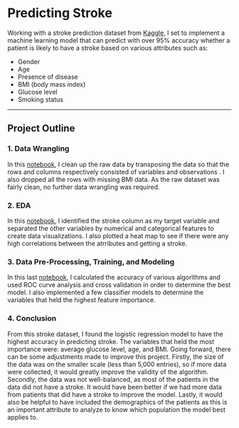 # Predicting Stroke

Working with a stroke prediction dataset from [Kaggle](https://www.kaggle.com/fedesoriano/stroke-prediction-dataset), I set to implement a machine learning model that can predict with over 95% accuracy whether a patient is likely to have a stroke based on various attributes such as:
- Gender
- Age
- Presence of disease
- BMI (body mass index)
- Glucose level
- Smoking status
--- 

## Project Outline

### 1. Data Wrangling

In this [notebook](http://localhost:8890/notebooks/Desktop/Data%20Science/Capstone%20Two/01%20Stroke%20Data%20Wrangling.ipynb), I clean up the raw data by transposing the data so that the rows and columns respectively consisted of variables and observations . I also dropped all the rows with missing BMI data. As the raw dataset was fairly clean, no further data wrangling was required. 

### 2. EDA

In this [notebook](https://github.com/myngoct/Springboard/blob/main/Capstone%20Two/02%20Stroke%20Data%20EDA.ipynb), I identified the stroke column as my target variable and separated the other variables by numerical and categorical features to create data visualizations. I also plotted a heat map to see if there were any high correlations between the atrributes and getting a stroke. 

### 3. Data Pre-Processing, Training, and Modeling

In this last [notebook](https://github.com/myngoct/Springboard/blob/main/Capstone%20Two/03%20Stroke%20Data%20Pre-processing%2C%20Training%2C%20and%20Modeling.ipynb), I calculated the accuracy of various algorithms and used ROC curve analysis and cross validation in order to determine the best model. I also implemented a few classifier models to determine the variables that held the highest feature importance.

### 4. Conclusion

From this stroke dataset, I found the logistic regression model to have the highest accuracy in predicting stroke. The variables that held the most importance were: average glucose level, age, and BMI. Going forward, there can be some adjustments made to improve this project. Firstly, the size of the data was on the smaller scale (less than 5,000 entries), so if more data were collected, it would greatly improve the validity of the algorithm. Secondly, the data was not well-balanced, as most of the patients in the data did not have a stroke. It would have been better if we had more data from patients that did have a stroke to improve the model. Lastly, it would also be helpful to have included the demographics of the patients as this is an important attribute to analyze to know which population the model best applies to.
